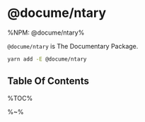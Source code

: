 # @docume/ntary

%NPM: @docume/ntary%

`@docume/ntary` is The Documentary Package.

```sh
yarn add -E @docume/ntary
```

## Table Of Contents

%TOC%

%~%